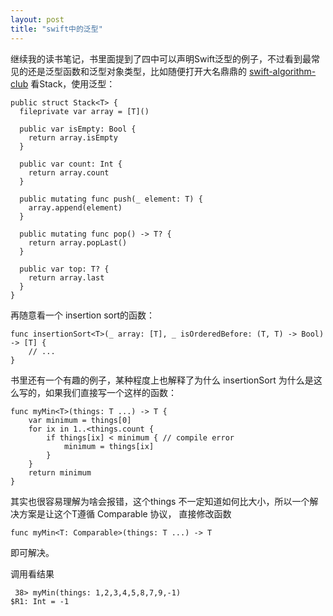 ```yaml
---
layout: post
title: "swift中的泛型"
---
```


继续我的读书笔记，书里面提到了四中可以声明Swift泛型的例子，不过看到最常见的还是泛型函数和泛型对象类型，比如随便打开大名鼎鼎的 [swift-algorithm-club](https://github.com/raywenderlich/swift-algorithm-club) 看Stack，使用泛型：

```
public struct Stack<T> {
  fileprivate var array = [T]()

  public var isEmpty: Bool {
    return array.isEmpty
  }

  public var count: Int {
    return array.count
  }

  public mutating func push(_ element: T) {
    array.append(element)
  }

  public mutating func pop() -> T? {
    return array.popLast()
  }

  public var top: T? {
    return array.last
  }
}
```


再随意看一个 insertion sort的函数：

```
func insertionSort<T>(_ array: [T], _ isOrderedBefore: (T, T) -> Bool) -> [T] {
	// ...	
}
```


书里还有一个有趣的例子，某种程度上也解释了为什么 insertionSort 为什么是这么写的，如果我们直接写一个这样的函数：

```
func myMin<T>(things: T ...) -> T {
    var minimum = things[0]
    for ix in 1..<things.count {
        if things[ix] < minimum { // compile error
            minimum = things[ix]
        }
    }
    return minimum
}
```
其实也很容易理解为啥会报错，这个things 不一定知道如何比大小，所以一个解决方案是让这个T遵循 Comparable 协议， 直接修改函数

```
func myMin<T: Comparable>(things: T ...) -> T  
```

即可解决。

调用看结果

```
 38> myMin(things: 1,2,3,4,5,8,7,9,-1)
$R1: Int = -1

```


